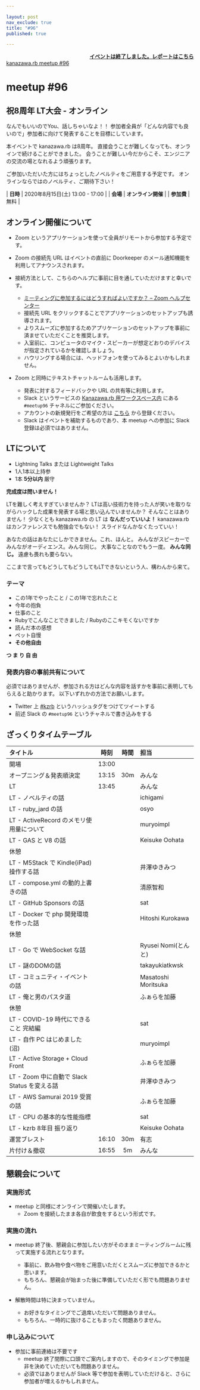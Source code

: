 ```yaml
---

layout: post
nav_exclude: true
title: "#96"
published: true

---
```


<div style="text-align: right;"><a href="/96/report"><strong>イベントは終了しました。レポートはこちら</strong></a></div>

<div class="doorkeeper-widget">
<a class="doorkeeper-registration-widget" href="https://kzrb.doorkeeper.jp/events/110088">kanazawa.rb meetup #96</a><script src="https://widgets.doorkeeper.jp/w/widget.js"></script>
</div>

# meetup #96

## 祝8周年 LT大会 - オンライン

なんでもいいのでYou、話しちゃいなよ！！
参加者全員が「どんな内容でも良いので」参加者に向けて発表することを目標にしています。

本イベントで kanazawa.rb は8周年。
直接会うことが難しくなっても、オンラインで続けることができました。
会うことが難しい今だからこそ、エンジニアの交流の場となれるよう頑張ります。


ご参加いただいた方にはちょっとしたノベルティをご用意する予定です。
オンラインならではのノベルティ、ご期待下さい！

| **日時**   | 2020年8月15日(土) 13:00 - 17:00 |
| **会場**   | **オンライン開催** |
| **参加費** | 無料 |


## オンライン開催について

* Zoom というアプリケーションを使って全員がリモートから参加する予定です。
* Zoom の接続先 URL はイベントの直前に Doorkeeper のメール通知機能を利用してアナウンスされます。
* 接続方法として、こちらのヘルプに事前に目を通していただけますと幸いです。
    * [ミーティングに参加するにはどうすればよいですか？ – Zoom ヘルプセンター](https://support.zoom.us/hc/ja/articles/201362193-%E3%83%9F%E3%83%BC%E3%83%86%E3%82%A3%E3%83%B3%E3%82%B0%E3%81%AB%E5%8F%82%E5%8A%A0%E3%81%99%E3%82%8B%E3%81%AB%E3%81%AF%E3%81%A9%E3%81%86%E3%81%99%E3%82%8C%E3%81%B0%E3%82%88%E3%81%84%E3%81%A7%E3%81%99%E3%81%8B-)
    * 接続先 URL をクリックすることでアプリケーションのセットアップも誘導されます。
    * よりスムーズに参加するためアプリケーションのセットアップを事前に済ませていただくことを推奨します。
    * 入室前に、コンピュータのマイク・スピーカーが想定どおりのデバイスが指定されているかを確認しましょう。
    * ハウリングする場合には、ヘッドフォンを使ってみるとよいかもしれません。

* Zoom と同時にテキストチャットルームも活用します。
    * 発表に対するフィードバックや URL の共有等に利用します。
    * Slack というサービスの [Kanazawa.rb 用ワークスペース内](https://kzrb.slack.com/) にある `#meetup96` チャネルにご参加ください。
    * アカウントの新規発行をご希望の方は [こちら](https://join.slack.com/t/kzrb/shared_invite/zt-1f4tcvoud-w5whpsFrRpFyFHisVpyMCA) から登録ください。
    * Slack はイベントを補助するものであり、本 meetup への参加に Slack 登録は必須ではありません。


## LTについて

* Lightning Talks または Lightweight Talks
* 1人1本以上持参
* 1本 **5分以内** 厳守

**完成度は問いません！**

LTを難しく考えすぎていませんか？
LTは高い技術力を持った人が笑いを取りながらハックした成果を発表する場と思い込んでいませんか？
そんなことはありません！
少なくとも kanazawa.rb の LT は **なんだっていいよ！**
kanazawa.rb はカンファレンスでも勉強会でもない！
スライドなんかなくたっていい！

あなたの話はあなたにしかできません。これ、ほんと。
みんながスピーカーでみんながオーディエンス。みんな同じ。
大事なことなのでもう一度。
**みんな同じ。** 遠慮も畏れも要らない。

ここまで言ってもどうしてもどうしてもLTできないという人、構わんから来て。

### テーマ

* この1年でやったこと / この1年で忘れたこと
* 今年の抱負
* 仕事のこと
* Rubyでこんなことできました / Rubyのここキモくないですか
* 読んだ本の感想
* ペット自慢
* **その他自由**

**つ ま り 自 由**

### 発表内容の事前共有について

必須ではありませんが、参加される方はどんな内容を話すかを事前に表明してもらえると助かります。
以下いずれかの方法でお願いします。

* Twitter 上 [#kzrb](http://twitter.com/search?q=%23kzrb) というハッシュタグをつけてツイートする
* 前述 Slack の `#meetup96` というチャネルで書き込みをする


## ざっくりタイムテーブル

| タイトル                          | 時刻  | 時間 | 担当                                                    |
|:----------------------------------|:-----:|:----:|:--------------------------------------------------------|
| 開場                              | 13:00 |      |                                                         |
| オープニング＆発表順決定          | 13:15 | 30m  | みんな                                                  |
| LT                                | 13:45 |      | みんな                                                  |
| LT - ノベルティの話               |       |      |  ichigami                                               |
| LT - ruby_jard の話               |       |      |  osyo                                                   |
| LT - ActiveRecord のメモリ使用量について  | |    |  muryoimpl                                              |
| LT - GAS と V8 の話               |       |      |  Keisuke Oohata                                         |
| 休憩                              |       |      |                                                         |
| LT - M5Stack で Kindle(iPad) 操作する話 | |      |  井澤ゆきみつ                                           |
| LT - compose.yml の動的上書きの話 |       |      |  清原智和                                               |
| LT - GitHub Sponsors の話         |       |      |  sat                                                    |
| LT - Docker で php 開発環境を作った話 |   |      |  Hitoshi Kurokawa                                       |
| 休憩                              |       |      |                                                         |
| LT - Go で WebSocket な話         |       |      |  Ryusei Nomi(とんと)                                    |
| LT - 謎のDOMの話                  |       |      |  takayukiatkwsk                                         |
| LT - コミュニティ・イベントの話   |       |      |  Masatoshi Moritsuka                                    |
| LT - 俺と男のパスタ道             |       |      |  ふぁらを加藤                                           |
| 休憩                              |       |      |                                                         |
| LT - COVID-19 時代にできること 完結編 |   |      |  sat                                                    |
| LT - 自作 PC はじめました(沼)     |       |      |  muryoimpl                                              |
| LT - Active Storage + Cloud Front |       |      |  ふぁらを加藤                                           |
| LT - Zoom 中に自動で Slack Status を変える話 | | |  井澤ゆきみつ                                           |
| LT - AWS Samurai 2019 受賞の話    |       |      |  ふぁらを加藤                                           |
| LT - CPU の基本的な性能指標       |       |      |  sat                                                    |
| LT - kzrb 8年目 振り返り          |       |      |  Keisuke Oohata                                         |
| 運営ブレスト                      | 16:10 | 30m  | 有志                                                    |
| 片付け＆撤収                      | 16:55 | 5m   | みんな                                                  |


## 懇親会について

### 実施形式

* meetup と同様にオンラインで開催いたします。
  + Zoom を接続したまま各自が飲食をするという形式です。

### 実施の流れ

* meetup 終了後、懇親会に参加したい方がそのままミーティングルームに残って実施する流れとなります。
  + 事前に、飲み物や食べ物をご用意いただくとスムーズに参加できるかと思います。
  + もちろん、懇親会が始まった後に準備していただく形でも問題ありません。

* 解散時間は特に決まっていません。
  + お好きなタイミングでご退席いただいて問題ありません。
  + もちろん、一時的に抜けることもまったく問題ありません。

### 申し込みについて
* 参加に事前連絡は不要です
  + meetup 終了間際に口頭でご案内しますので、そのタイミングで参加是非を決めていただいても問題ありません。
  + 必須ではありませんが Slack 等で参加を表明していただけると、さらに参加者が増えるかもしれません。

